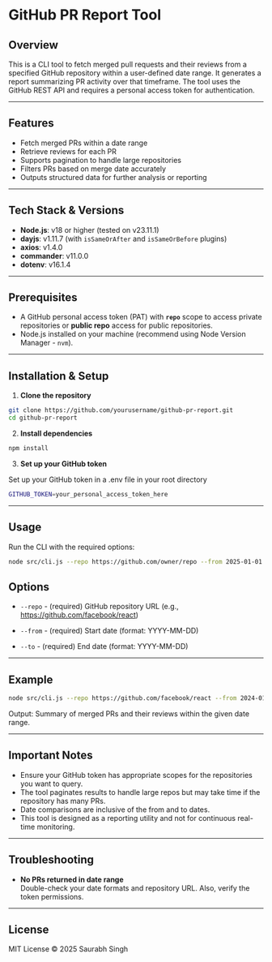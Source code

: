 # GitHub PR Report Tool

## Overview

This is a CLI tool to fetch merged pull requests and their reviews from a specified GitHub repository within a user-defined date range. It generates a report summarizing PR activity over that timeframe. The tool uses the GitHub REST API and requires a personal access token for authentication.

---

## Features

- Fetch merged PRs within a date range
- Retrieve reviews for each PR
- Supports pagination to handle large repositories
- Filters PRs based on merge date accurately
- Outputs structured data for further analysis or reporting

---

## Tech Stack & Versions

- **Node.js**: v18 or higher (tested on v23.11.1)
- **dayjs**: v1.11.7 (with `isSameOrAfter` and `isSameOrBefore` plugins)
- **axios**: v1.4.0
- **commander**: v11.0.0
- **dotenv**: v16.1.4

---

## Prerequisites

- A GitHub personal access token (PAT) with **`repo`** scope to access private repositories or **public repo** access for public repositories.
- Node.js installed on your machine (recommend using Node Version Manager - `nvm`).

---

## Installation & Setup

1. **Clone the repository**

```bash
git clone https://github.com/yourusername/github-pr-report.git
cd github-pr-report
```

2. **Install dependencies**

```bash
npm install
```


3. **Set up your GitHub token**

Set up your GitHub token in a .env file in your root directory

```bash
GITHUB_TOKEN=your_personal_access_token_here
```

---

## Usage

Run the CLI with the required options:

```bash
node src/cli.js --repo https://github.com/owner/repo --from 2025-01-01 --to 2025-05-21
```

## Options

- `--repo` - (required) GitHub repository URL (e.g., https://github.com/facebook/react)

- `--from` - (required) Start date (format: YYYY-MM-DD)

- `--to` - (required) End date (format: YYYY-MM-DD)

---

## Example

```bash
node src/cli.js --repo https://github.com/facebook/react --from 2024-01-01 --to 2024-04-01
```
Output: Summary of merged PRs and their reviews within the given date range.

---

## Important Notes

- Ensure your GitHub token has appropriate scopes for the repositories you want to query.
- The tool paginates results to handle large repos but may take time if the repository has many PRs.
- Date comparisons are inclusive of the from and to dates.
- This tool is designed as a reporting utility and not for continuous real-time monitoring.

---

## Troubleshooting

- **No PRs returned in date range** \
Double-check your date formats and repository URL. Also, verify the token permissions.

---

## License

MIT License © 2025 Saurabh Singh